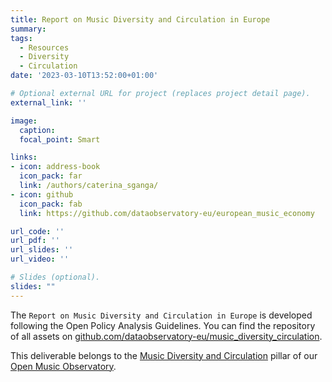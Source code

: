 ```yaml
---
title: Report on Music Diversity and Circulation in Europe
summary: 
tags:
  - Resources
  - Diversity
  - Circulation
date: '2023-03-10T13:52:00+01:00'

# Optional external URL for project (replaces project detail page).
external_link: ''

image:
  caption: 
  focal_point: Smart

links:
- icon: address-book
  icon_pack: far
  link: /authors/caterina_sganga/
- icon: github
  icon_pack: fab
  link: https://github.com/dataobservatory-eu/european_music_economy

url_code: ''
url_pdf: ''
url_slides: ''
url_video: ''

# Slides (optional).
slides: ""
---
```


The `Report on Music Diversity and Circulation in Europe` is developed following the Open Policy Analysis Guidelines.  You can find the repository of all assets on [github.com/dataobservatory-eu/music_diversity_circulation](https://github.com/dataobservatory-eu/music_diversity_circulation).

This deliverable belongs to the [Music Diversity and Circulation](https://music.dataobservatory.eu/pillar/diversity-circulation/) pillar of our [Open Music Observatory](/resources/open_music_observatory/).
